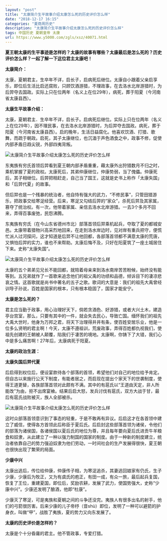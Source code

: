 ```yaml
---
layout: "post"
title: "太康简介生平故事介绍太康怎么死的历史评价怎么样"
date: "2018-12-17 16:15"
categories: "夏商周历史"
description: "太康简介生平故事介绍太康怎么死的历史评价怎么样"
tags: 中国历史 夏朝皇帝 太康
url: https://www.y5000.com/zgls/xsz/40071.html
---
```






**夏王朝太康的生平事迹是怎样的？太康的故事有哪些？太康最后是怎么死的？历史评价怎么样？一起了解一下这位君主太康吧！**

 **太康简介：**

太康，夏朝君主，生卒年不详，启长子，启病死后继位。太康自小跟着父亲启享乐，即位后生活比启还腐败，只顾饮酒游猎，不理政事，在去洛水北岸游猎时，为后羿夺去国政。实际上只在位两年（名义上在位29年），病死，葬于阳夏（今河南省太康县西）。

 **太康生平故事介绍：**

太康，夏朝君主．生卒年不详，启长子。启病死后继位。实际上只在位两年（名义上在位29年），因不理民事，在去洛水北岸游猎时，为后羿夺去国政。病死，葬于阳夏（今河南省太康县西）。启的晚年，生活日益腐化。他喜欢饮酒、打猎、歌舞，而疏于朝政。启死，其子太康继位，也沉湎于声色酒食之中，政事不修，促使内部矛盾日趋尖锐，外部四夷背叛。

![太康简介生平故事介绍太康怎么死的历史评价怎么样](https://img.y5000.com/uploads/allimg/190114/a896265b6d7ef59f215bf555ffa0be47.jpg)

东夷族有穷氏首领后羿看到夏王朝内部矛盾重重，藉太康外出狩猎数月不归之时，乘机掌握了夏的政权。太康死后，其弟仲康继位，仲康势弱，当了傀儡。仲康死后，其子相继位。后羿把相赶走，自己当了国王，这就是史书上称作「太康失国」和「后羿代夏」的故事。

但后羿也是一个残暴的统治者，他自恃有强大的武力，“不修民事”，只管田猎游乐，把政事交给寒浞经营。后来，寒浞又勾结后羿的“家众”，杀死后羿及其家属，篡夺了统治权。有一次，他带着家属、亲信去洛水北岸游猎。一去3个多月不回来，弄得百事废弛，民怨沸腾。

东夷族有穷氏（在今山东省德州市北）部落首领后羿乘机起兵，夺取了夏的都城安邑。太康带着猎物兴高采烈地回来，在走到洛水岸边时，见对岸有重兵把守，便慌忙派人过河探问，这才知道是后羿不让他回都，各部落首领都不满意太康的荒唐，又惧怕后羿的实力，谁也不来帮助。太康后悔不及，只好在阳夏筑了一座土城居住下来。史称“太康失国”。

![太康简介生平故事介绍太康怎么死的历史评价怎么样](https://img.y5000.com/uploads/allimg/190114/bc26502b8b804f8bfbad4cd2a345d0b6.jpg)

太康的五个弟弟见兄长不能回都，就陪着母亲来到洛水南岸苦苦盼候，始终没有能等到。五兄弟就作了一首歌来追念他们的祖父禹的功绩和品德，倾诉目下的凄凉悲哀之情。这首歌就是尚书中著名的五子之歌。歌词的大意是：我们的祖先大禹曾经训导子孙说，百姓是国家的根本，只有根本稳固了，国家才能安宁。

 **太康是怎么死的？**

君主应当勤于政事，用心治理好天下，倘若贪酒色、好游猎，或者大兴土木，建造亭台宫室，那么，只要有其中的一件，就会失去民心，导致亡国。缅怀我们的祖先大禹大世时，他身为万邦之君，将天下治理得井井有条，使百姓安居乐业，他是一位多么贤明的君主啊！今天，太康不遵祖训，荒废政事，弄得百姓都仇视我们，使祖先创建的王朝被人颠覆，陷我们于凄苦的境地。太康啊，你铸下了大错，我们心中是多么痛苦啊！27年后，太康病死于阳夏。

 **太康的政治生涯：**

 **太康失国后羿代夏**

后启得到权位后，便设宴款待各个部落的首领，希望他们对自己的地位给予肯定。但自古以来施行公天下制度，有能者居之，而启现在提出个家天下的世袭制度，使得王道更替，各族部落首领对此颇有不满。其中的有扈氏以“王道由天定，非人所能改”为由，拒不出席宴飨。结果后启大怒，发兵讨伐有扈氏，双方大战于甘，最后有扈氏战败被灭，族人全部被杀。

![太康简介生平故事介绍太康怎么死的历史评价怎么样](https://img.y5000.com/uploads/allimg/190114/2c3282c537cd39b190fa5ec5cce1fd5e.jpg)

这时众部落首领意识到了事态的轻重，于是不敢再有异议。后启这才在各首领中建立了威信，使得各方首领此后称臣于夏后氏。后启封这些部落首领为诸侯，令他们的部落为诸侯国，各诸侯国以夏后氏的地位为尊，并且每年要向夏后氏进贡牛羊粮食和奴隶，从此建立了一种以强力制国的国家的制度。由于一种新的制度建立，统治者依靠自己的势力强迫奴隶为他们劳动，一时间社会的生产发展得很快，夏王朝也很快出现了繁荣的局面。

 **少康中兴**

太康出逃后，传位给仲康，仲康传子相，为寒浞追杀，其妻逃回娘家有仍氏，生子少康，少康后为牧正，又为有虞氏的庖正，有田一成，有众一旅，最后起兵复国，恢复了王位，重建夏国，即位后，奖励农耕，发展了武力，使国势强大，史称“少康中兴”。少康还发明了酿酒，他即“杜康”。

少康灭了寒浞，可是夷族和夏朝之间的斗争还没完。夷族人有很多出名的射手，他们的弓箭很厉害。后来少康的儿子帝杼（音shù）即位，发明了一种可以避箭的护身衣，叫做“甲”，战胜了夷族，夏的势力又向东发展了。

 **太康的历史评价是怎样的？**

太康是个十分昏庸的君主。他不管政事，专爱打猎。
